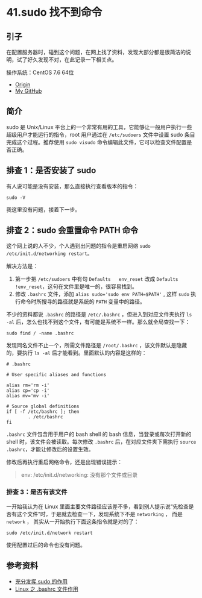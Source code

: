 # 41.sudo 找不到命令
## 引子
在配置服务器时，碰到这个问题，在网上找了资料，发现大部分都是很简洁的说明，试了好久发现不对，在此记录一下相关点。

操作系统：CentOS 7.6 64位


- [Origin][url-origin]
- [My GitHub][url-my-github]

## 简介
sudo 是 Unix/Linux 平台上的一个非常有用的工具，它能够让一般用户执行一些超级用户才能运行的指令，root 用户通过在 `/etc/sudoers` 文件中设置 sudo 条目完成这个过程。推荐使用 `sudo visudo` 命令编辑此文件，它可以检查文件配置是否正确。

## 排查 1：是否安装了 sudo
有人说可能是没有安装，那么直接执行查看版本的指令：
```shell
sudo -V
```
我这里没有问题，接着下一步。

## 排查 2：sudo 会重置命令 PATH 命令
这个网上说的人不少，个人遇到出问题的指令是重启网络 `sudo /etc/init.d/networking restart`。

解决方法是：
1. 第一步把 `/etc/sudoers` 中有句 `Defaults   env_reset` 改成 `Defaults   !env_reset`，这句在文件里是唯一的，很容易找到。
2. 修改 `.bashrc` 文件，添加 `alias sudo='sudo env PATH=$PATH'` , 这样 `sudo` 执行命令时所搜寻的路径就是系统的 `PATH` 变量中的路径。

不少的资料都说 `.bashrc` 的路径是 `/etc/.bashrc` ，但进入到对应文件夹执行 `ls -al` 后，怎么也找不到这个文件，有可能是系统不一样。那么就全局查找一下：
```shell
sudo find / -name .bashrc
```
发现同名文件不止一个，所需文件路径是 `/root/.bashrc` ，该文件默认是隐藏的，要执行 `ls -al` 后才能看到。里面默认的内容是这样的：
```shell
# .bashrc

# User specific aliases and functions

alias rm='rm -i'
alias cp='cp -i'
alias mv='mv -i'

# Source global definitions
if [ -f /etc/bashrc ]; then
        . /etc/bashrc
fi
```

`.bashrc` 文件包含用于用户的 bash shell 的 bash 信息，当登录或每次打开新的 shell 时，该文件会被读取。每次修改 `.bashrc` 后，在对应文件夹下需执行 `source .bashrc`，才能让修改后的设置生效。

修改后再执行重启网络命令，还是出现错误提示：
> env: /etc/init.d/networking: 没有那个文件或目录

### 排查 3：是否有该文件
一开始我认为在 Linux 里面主要文件路径应该差不多，看到别人提示说“先检查是否有这个文件”时，于是就去检查一下，发现系统下不是 `networking` ， 而是 `network` ， 其实从一开始执行下面这条指令就是对的了：
```shell
sudo /etc/init.d/network restart
```
使用配置过后的命令也没有问题。

## 参考资料
- [充分发挥 sudo 的作用][url-blog1]
- [Linux 之 .bashrc 文件作用][url-blog2]


[url-blog1]:https://www.ibm.com/developerworks/cn/aix/library/au-sudo/index.html
[url-blog2]:https://www.cnblogs.com/midworld/p/11006967.html

[url-origin]:https://github.com/XXHolic/segment/issues/43
[url-my-github]:https://github.com/XXHolic

[url-origin]:https://github.com/XXHolic/segment/issues/43
[url-my-github]:https://github.com/XXHolic